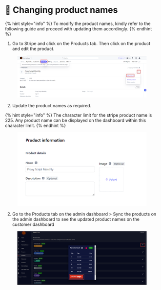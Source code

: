 # 💱 Changing product names

{% hint style="info" %}
To modify the product names, kindly refer to the following guide and proceed with updating them accordingly.
{% endhint %}

1. Go to Stripe and click on the Products tab. Then click on the product and edit the product.

<figure><img src="../.gitbook/assets/a (3).png" alt=""><figcaption></figcaption></figure>

2. Update the product names as required.

{% hint style="info" %}
The character limit for the stripe product name is 225. Any product name can be displayed on the dashboard within this character limit. &#x20;
{% endhint %}

<figure><img src="../.gitbook/assets/2 (7).png" alt=""><figcaption></figcaption></figure>

2. Go to the Products tab on the admin dashboard > Sync the products on the admin dashboard to see the updated product names on the customer dashboard

<figure><img src="../.gitbook/assets/a (1) (2).png" alt=""><figcaption></figcaption></figure>
